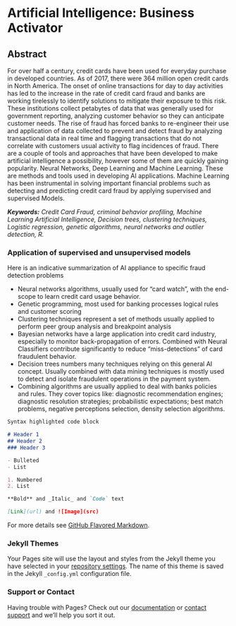 # Artificial Intelligence: Business Activator

## Abstract

For over half a century, credit cards have been used for everyday purchase in developed countries. As of 2017,  there were 364 million open credit cards in North America. The onset of online transactions for day to day activities has led to the increase in the rate of credit card fraud and banks are working tirelessly to identify solutions to mitigate their exposure to this risk. These institutions collect petabytes of data that was generally used for government reporting, analyzing customer behavior so they can anticipate customer needs. The rise of fraud has forced banks to re-engineer their use and application of data collected to prevent and detect fraud by analyzing transactional data in real time and flagging transactions that do not correlate with customers usual activity to flag incidences of fraud. 
There are a couple of tools and approaches that have been developed to make artificial intelligence a possibility, however some of them are quickly gaining popularity. Neural Networks, Deep Learning and Machine Learning. These are methods and tools used in developing AI applications. Machine Learning has been instrumental in solving important financial problems such as detecting and predicting credit card fraud by applying supervised and supervised Models.

_**Keywords:** Credit Card Fraud, criminal behavior profiling, Machine Learning Artificial Intelligence, Decision trees, clustering techniques, Logistic regression, genetic algorithms, neural networks and outlier detection, R._

### Application of supervised and unsupervised models
Here is an indicative summarization of AI appliance to specific fraud detection problems 
- Neural networks algorithms, usually used for “card watch”, with the end-scope to learn credit card usage behavior. 
- Genetic programming, most used for banking processes logical rules and customer scoring
- Clustering techniques represent a set of methods usually applied to perform peer group analysis and breakpoint analysis
- Bayesian networks have a large application into credit card industry, especially to monitor back-propagation of errors. Combined with Neural Classifiers contribute significantly to reduce “miss-detections” of card fraudulent behavior.
- Decision trees numbers many techniques relying on this general AI concept. Usually combined with data mining techniques is mostly used to detect and isolate fraudulent operations in the payment system.
- Combining algorithms are usually applied to deal with banks policies and rules. They cover topics like: diagnostic recommendation engines; diagnostic resolution strategies; probabilistic expectations; best match problems, negative perceptions selection, density selection algorithms. 

```markdown
Syntax highlighted code block

# Header 1
## Header 2
### Header 3

- Bulleted
- List

1. Numbered
2. List

**Bold** and _Italic_ and `Code` text

[Link](url) and ![Image](src)
```

For more details see [GitHub Flavored Markdown](https://guides.github.com/features/mastering-markdown/).

### Jekyll Themes

Your Pages site will use the layout and styles from the Jekyll theme you have selected in your [repository settings](https://github.com/VictorMwakilulu/Credit-Card-Fraud-Detection-and-Prevention-Using-Artificial-Intelligence/settings). The name of this theme is saved in the Jekyll `_config.yml` configuration file.

### Support or Contact

Having trouble with Pages? Check out our [documentation](https://help.github.com/categories/github-pages-basics/) or [contact support](https://github.com/contact) and we’ll help you sort it out.

